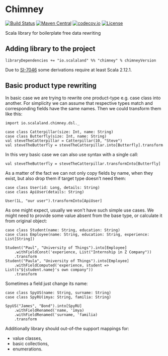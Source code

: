 # Chimney

[![Build Status](https://travis-ci.org/scalalandio/chimney.svg?branch=master)](https://travis-ci.org/scalalandio/chimney)
[![Maven Central](https://img.shields.io/maven-central/v/io.scalaland/chimney_2.12.svg)](http://search.maven.org/#search%7Cga%7C1%7Cchimney)
[![codecov.io](http://codecov.io/github/scalalandio/chimney/coverage.svg?branch=master)](http://codecov.io/github/scalalandio/chimney?branch=master)
[![License](http://img.shields.io/:license-Apache%202-green.svg)](http://www.apache.org/licenses/LICENSE-2.0.txt)

Scala library for boilerplate free data rewriting

## Adding library to the project

    libraryDependencies += "io.scalaland" %% "chimney" % chimneyVersion

Due to [SI-7046](https://issues.scala-lang.org/browse/SI-7046) some derivations require at least Scala 2.12.1.

## Basic product type rewriting

In basic case we are trying to rewrite one product-type e.g. case class
into another. For simplicity we can assume that respective types match
and corresponding fields have the same names. Then we could transform
them like this:

    import io.scalaland.chimney.dsl._

    case class Catterpillar(size: Int, name: String)
    case class Butterfly(size: Int, name: String)
    val steveTheCatterpillar = Catterpillar(10, "Steve")
    val steveTheButterfly = steveTheCatterpillar.into[Butterfly].transform

In this very basic case we can also use syntax with a single call:

    val steveTheButterfly = steveTheCatterpillar.transformInto[Butterfly]

As a matter of the fact we can not only copy fields by name, when they
exist, but also drop them if target type doesn't need them:

    case class User(id: Long, details: String)
    case class ApiUser(details: String)

    User(1L, "our user").transformInto[ApiUser]

As one might expect, usually we won't have such simple use cases. We
might need to provide some value absent from the base type, or calculate
it from original object:

    case class Student(name: String, education: String)
    case class Employee(name: String, education: String, experience: List[String])

    Student("Paul", "University of Things").into[Employee]
        .withFieldConst('experience, List("Internship in Z Company"))
        .transform
    Student("Paula", "University of Things").into[Employee]
        .withFieldComputed('experience, student => List(s"${student.name}'s own company"))
        .transform

Sometimes a field just change its name:

    case class SpyUS(name: String, surname: String)
    case class SpyRU(imya: String, familia: String)

    SpyUS("James", "Bond").into[SpyRU]
        .withFieldRenamed('name, 'imya)
        .withFieldRenamed('surname, 'familia)
        .transform

Additionally library should out-of-the support mappings for:

  * value classes,
  * basic collections,
  * enumerations.
